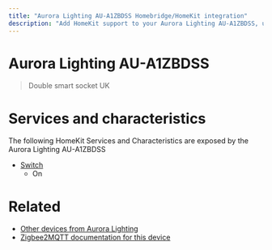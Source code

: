 ```yaml
---
title: "Aurora Lighting AU-A1ZBDSS Homebridge/HomeKit integration"
description: "Add HomeKit support to your Aurora Lighting AU-A1ZBDSS, using Homebridge, Zigbee2MQTT and homebridge-z2m."
---
```

<!---
This file has been GENERATED using src/docgen/docgen.ts
DO NOT EDIT THIS FILE MANUALLY!
-->
# Aurora Lighting AU-A1ZBDSS
> Double smart socket UK


# Services and characteristics
The following HomeKit Services and Characteristics are exposed by
the Aurora Lighting AU-A1ZBDSS

* [Switch](../../switch.md)
  * On


# Related
* [Other devices from Aurora Lighting](../index.md#aurora_lighting)
* [Zigbee2MQTT documentation for this device](https://www.zigbee2mqtt.io/devices/AU-A1ZBDSS.html)